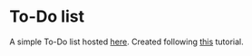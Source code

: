 # To-Do list

A simple To-Do list hosted <a href="https://aulifarm.github.io/todo/" target="_blank">here</a>. Created following [this](https://www.youtube.com/watch?v=Ttf3CEsEwMQ) tutorial.

